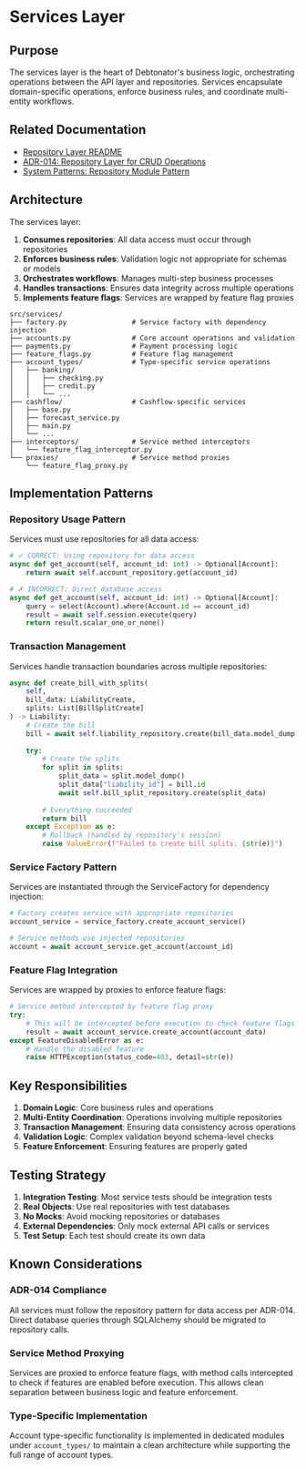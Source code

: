 # Services Layer

## Purpose

The services layer is the heart of Debtonator's business logic, orchestrating operations between the API layer and repositories. Services encapsulate domain-specific operations, enforce business rules, and coordinate multi-entity workflows.

## Related Documentation

- [Repository Layer README](/code/debtonator/src/repositories/README.md)
- [ADR-014: Repository Layer for CRUD Operations](/code/debtonator/docs/adr/backend/014-repository-layer-for-crud-operations.md)
- [System Patterns: Repository Module Pattern](/code/debtonator/docs/system_patterns.md)

## Architecture

The services layer:

1. **Consumes repositories**: All data access must occur through repositories
2. **Enforces business rules**: Validation logic not appropriate for schemas or models
3. **Orchestrates workflows**: Manages multi-step business processes
4. **Handles transactions**: Ensures data integrity across multiple operations
5. **Implements feature flags**: Services are wrapped by feature flag proxies

```
src/services/
├── factory.py                # Service factory with dependency injection
├── accounts.py               # Core account operations and validation
├── payments.py               # Payment processing logic
├── feature_flags.py          # Feature flag management
├── account_types/            # Type-specific service operations
│   ├── banking/
│   │   ├── checking.py
│   │   ├── credit.py
│   │   └── ...
├── cashflow/                 # Cashflow-specific services
│   ├── base.py
│   ├── forecast_service.py
│   ├── main.py
│   └── ...
├── interceptors/             # Service method interceptors
│   └── feature_flag_interceptor.py
└── proxies/                  # Service method proxies
    └── feature_flag_proxy.py
```

## Implementation Patterns

### Repository Usage Pattern

Services must use repositories for all data access:

```python
# ✓ CORRECT: Using repository for data access
async def get_account(self, account_id: int) -> Optional[Account]:
    return await self.account_repository.get(account_id)

# ✗ INCORRECT: Direct database access
async def get_account(self, account_id: int) -> Optional[Account]:
    query = select(Account).where(Account.id == account_id)
    result = await self.session.execute(query)
    return result.scalar_one_or_none()
```

### Transaction Management

Services handle transaction boundaries across multiple repositories:

```python
async def create_bill_with_splits(
    self, 
    bill_data: LiabilityCreate, 
    splits: List[BillSplitCreate]
) -> Liability:
    # Create the bill
    bill = await self.liability_repository.create(bill_data.model_dump())
    
    try:
        # Create the splits
        for split in splits:
            split_data = split.model_dump()
            split_data["liability_id"] = bill.id
            await self.bill_split_repository.create(split_data)
        
        # Everything succeeded
        return bill
    except Exception as e:
        # Rollback (handled by repository's session)
        raise ValueError(f"Failed to create bill splits: {str(e)}")
```

### Service Factory Pattern

Services are instantiated through the ServiceFactory for dependency injection:

```python
# Factory creates service with appropriate repositories
account_service = service_factory.create_account_service()

# Service methods use injected repositories
account = await account_service.get_account(account_id)
```

### Feature Flag Integration

Services are wrapped by proxies to enforce feature flags:

```python
# Service method intercepted by feature flag proxy
try:
    # This will be intercepted before execution to check feature flags
    result = await account_service.create_account(account_data)
except FeatureDisabledError as e:
    # Handle the disabled feature
    raise HTTPException(status_code=403, detail=str(e))
```

## Key Responsibilities

1. **Domain Logic**: Core business rules and operations
2. **Multi-Entity Coordination**: Operations involving multiple repositories
3. **Transaction Management**: Ensuring data consistency across operations
4. **Validation Logic**: Complex validation beyond schema-level checks
5. **Feature Enforcement**: Ensuring features are properly gated

## Testing Strategy

1. **Integration Testing**: Most service tests should be integration tests
2. **Real Objects**: Use real repositories with test databases
3. **No Mocks**: Avoid mocking repositories or databases
4. **External Dependencies**: Only mock external API calls or services
5. **Test Setup**: Each test should create its own data

## Known Considerations

### ADR-014 Compliance

All services must follow the repository pattern for data access per ADR-014. Direct database queries through SQLAlchemy should be migrated to repository calls.

### Service Method Proxying

Services are proxied to enforce feature flags, with method calls intercepted to check if features are enabled before execution. This allows clean separation between business logic and feature enforcement.

### Type-Specific Implementation

Account type-specific functionality is implemented in dedicated modules under `account_types/` to maintain a clean architecture while supporting the full range of account types.
